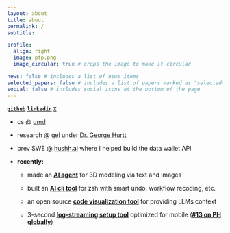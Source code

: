 ```yaml
---
layout: about
title: about
permalink: /
subtitle:

profile:
  align: right
  image: pfp.png
  image_circular: true # crops the image to make it circular

news: false # includes a list of news items
selected_papers: false # includes a list of papers marked as "selected={true}"
social: false # includes social icons at the bottom of the page
---
```


**[`github`](https://github.com/deveshparagiri)** **[`linkedin`](https://linkedin.com/in/devesh-paragiri)** **[`X`](https://x.com/devparagiri)**

- cs @ [umd](https://umd.edu)

- research @ [gel](https://gel.umd.edu/) under [Dr. George Hurtt](https://scholar.google.com/citations?user=wr0aDMEAAAAJ&hl=en)

- prev SWE @ [hushh.ai](https://hush1one.com) where I helped build the data wallet API

- **recently:**

  - made an **[AI agent](https://image2thing.com)** for 3D modeling via text and images

  - built an **[AI cli tool](https://github.com/DeveshParagiri/buildme)** for zsh with smart undo, workflow recoding, etc.
  - an open source **[code visualization tool](https://www.gitprobe.com)** for providing LLMs context
  - 3-second **[log-streaming setup tool](https://www.logsy.info)** optimized for mobile (**[#13 on PH globally](https://www.producthunt.com/products/logsy)**)
